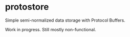 # protostore
Simple semi-normalized data storage with Protocol Buffers.

Work in progress. Still mostly non-functional.
